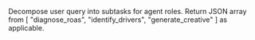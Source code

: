 Decompose user query into subtasks for agent roles.
Return JSON array from [ "diagnose_roas", "identify_drivers", "generate_creative" ] as applicable.
